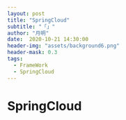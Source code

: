 ```yaml
---
layout: post
title: "SpringCloud"
subtitle: "「」"
author: "月明"
date:  2020-10-21 14:30:00
header-img: "assets/background6.png"
header-mask: 0.3
tags:
  - FrameWork
  - SpringCloud
---
```


# SpringCloud